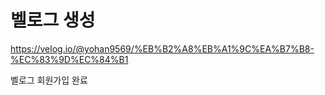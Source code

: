 # 벨로그 생성

https://velog.io/@yohan9569/%EB%B2%A8%EB%A1%9C%EA%B7%B8-%EC%83%9D%EC%84%B1

<p>벨로그 회원가입 완료</p>
